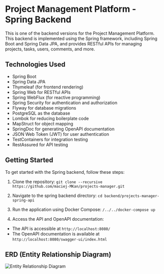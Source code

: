 # Project Management Platform - Spring Backend

This is one of the backend versions for the Project Management Platform. This backend is implemented using the Spring framework, including Spring Boot and Spring Data JPA, and provides RESTful APIs for managing projects, tasks, users, comments, and more.

## Technologies Used

- Spring Boot
- Spring Data JPA
- Thymeleaf (for frontend rendering)
- Spring Web for RESTful APIs
- Spring WebFlux (for reactive programming)
- Spring Security for authentication and authorization
- Flyway for database migrations
- PostgreSQL as the database
- Lombok for reducing boilerplate code
- MapStruct for object mapping
- SpringDoc for generating OpenAPI documentation
- JSON Web Token (JWT) for user authentication
- TestContainers for integration testing
- RestAssured for API testing

## Getting Started

To get started with the Spring backend, follow these steps:

1. Clone the repository:
   ```git clone --recursive https://github.com/maciej-MKan/projects-manager.git```

2. Navigate to the spring backend directory:
   ```cd backend/projects-manager-spring-api```

3. Run the application using Docker Compose:
   ```/../../docker-compose up```
4. Access the API and OpenAPI documentation:
- The API is accessible at `http://localhost:8080/`
- The OpenAPI documentation is available at `http://localhost:8080/swagger-ui/index.html`

## ERD (Entity Relationship Diagram)

![Entity Relationship Diagram](https://github.com/maciej-MKan/projects-manager-spring-api/blob/1fae4acdecb49568583fd511bf23aa03a2c6643e/images/zajavka%20-%20ERD.png)
